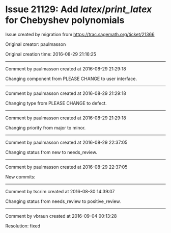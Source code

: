 # Issue 21129: Add _latex_/_print_latex_ for Chebyshev polynomials

Issue created by migration from https://trac.sagemath.org/ticket/21366

Original creator: paulmasson

Original creation time: 2016-08-29 21:16:25




---

Comment by paulmasson created at 2016-08-29 21:29:18

Changing component from PLEASE CHANGE to user interface.


---

Comment by paulmasson created at 2016-08-29 21:29:18

Changing type from PLEASE CHANGE to defect.


---

Comment by paulmasson created at 2016-08-29 21:29:18

Changing priority from major to minor.


---

Comment by paulmasson created at 2016-08-29 22:37:05

Changing status from new to needs_review.


---

Comment by paulmasson created at 2016-08-29 22:37:05

New commits:


---

Comment by tscrim created at 2016-08-30 14:39:07

Changing status from needs_review to positive_review.


---

Comment by vbraun created at 2016-09-04 00:13:28

Resolution: fixed
